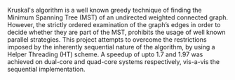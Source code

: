 Kruskal's algorithm is a well known greedy technique of finding the Minimum Spanning Tree (MST) of an undirected weighted connected graph.
However, the strictly ordered examination of the graph’s edges in order to decide whether they are part of the MST, prohibits the usage of well known parallel strategies. 
This project attempts to overcome the restrictions imposed by the inherently sequential nature of the algorithm, by using a Helper Threading (HT) scheme.
A speedup of upto 1.7 and 1.97 was achieved on dual-core and quad-core systems respectively, vis-a-vis the sequential implementation.

